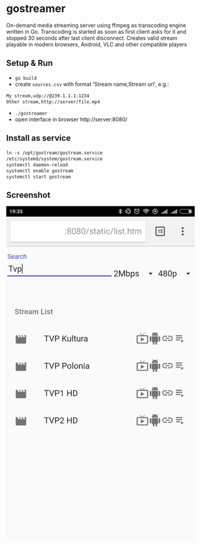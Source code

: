 # gostreamer

On-demand media streaming server using ffmpeg as transcoding engine written in Go.
Transcoding is started as soon as first client asks for it and stopped 30 seconds after last client disconnect.
Creates valid stream playable in modern browsers, Android, VLC and other compatible players

## Setup & Run
* ```go build```
* create ```sources.csv``` with format 'Stream name,Stream url', e.g.:
```
My stream,udp://@239.1.1.1:1234
Other stream,http://server/file.mp4
```
* ```./gostreamer```
* open interface in browser http://server:8080/

## Install as service
```
ln -s /opt/gostream/gostream.service /etc/systemd/system/gostream.service
systemctl daemon-reload
systemctl enable gostream
systemctl start gostream
```

## Screenshot
![screen](doc/screenshot.png)
